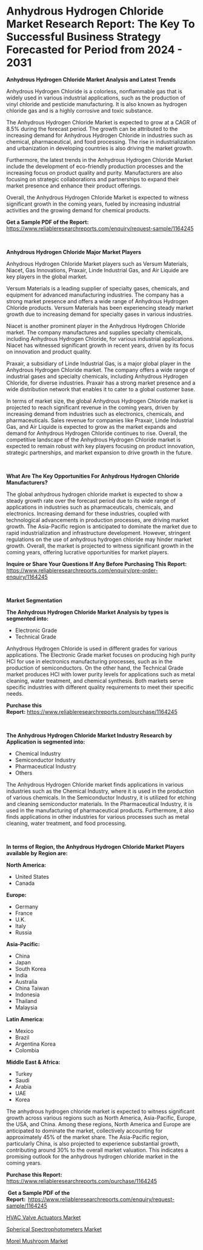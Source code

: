 <p><h1>Anhydrous Hydrogen Chloride Market Research Report: The Key To Successful Business Strategy Forecasted for Period from 2024 - 2031</h1></p><p><strong>Anhydrous Hydrogen Chloride Market Analysis and Latest Trends</strong></p>
<p><p>Anhydrous Hydrogen Chloride is a colorless, nonflammable gas that is widely used in various industrial applications, such as the production of vinyl chloride and pesticide manufacturing. It is also known as hydrogen chloride gas and is a highly corrosive and toxic substance.</p><p>The Anhydrous Hydrogen Chloride Market is expected to grow at a CAGR of 8.5% during the forecast period. The growth can be attributed to the increasing demand for Anhydrous Hydrogen Chloride in industries such as chemical, pharmaceutical, and food processing. The rise in industrialization and urbanization in developing countries is also driving the market growth.</p><p>Furthermore, the latest trends in the Anhydrous Hydrogen Chloride Market include the development of eco-friendly production processes and the increasing focus on product quality and purity. Manufacturers are also focusing on strategic collaborations and partnerships to expand their market presence and enhance their product offerings.</p><p>Overall, the Anhydrous Hydrogen Chloride Market is expected to witness significant growth in the coming years, fueled by increasing industrial activities and the growing demand for chemical products.</p></p>
<p><strong>Get a Sample PDF of the Report:&nbsp;</strong> <a href="https://www.reliableresearchreports.com/enquiry/request-sample/1164245">https://www.reliableresearchreports.com/enquiry/request-sample/1164245</a></p>
<p>&nbsp;</p>
<p><strong>Anhydrous Hydrogen Chloride Major Market Players</strong></p>
<p><p>Anhydrous Hydrogen Chloride Market players such as Versum Materials, Niacet, Gas Innovations, Praxair, Linde Industrial Gas, and Air Liquide are key players in the global market. </p><p>Versum Materials is a leading supplier of specialty gases, chemicals, and equipment for advanced manufacturing industries. The company has a strong market presence and offers a wide range of Anhydrous Hydrogen Chloride products. Versum Materials has been experiencing steady market growth due to increasing demand for specialty gases in various industries.</p><p>Niacet is another prominent player in the Anhydrous Hydrogen Chloride market. The company manufactures and supplies specialty chemicals, including Anhydrous Hydrogen Chloride, for various industrial applications. Niacet has witnessed significant growth in recent years, driven by its focus on innovation and product quality.</p><p>Praxair, a subsidiary of Linde Industrial Gas, is a major global player in the Anhydrous Hydrogen Chloride market. The company offers a wide range of industrial gases and specialty chemicals, including Anhydrous Hydrogen Chloride, for diverse industries. Praxair has a strong market presence and a wide distribution network that enables it to cater to a global customer base.</p><p>In terms of market size, the global Anhydrous Hydrogen Chloride market is projected to reach significant revenue in the coming years, driven by increasing demand from industries such as electronics, chemicals, and pharmaceuticals. Sales revenue for companies like Praxair, Linde Industrial Gas, and Air Liquide is expected to grow as the market expands and demand for Anhydrous Hydrogen Chloride continues to rise. Overall, the competitive landscape of the Anhydrous Hydrogen Chloride market is expected to remain robust with key players focusing on product innovation, strategic partnerships, and market expansion to drive growth in the future.</p></p>
<p>&nbsp;</p>
<p><strong>What Are The Key Opportunities For Anhydrous Hydrogen Chloride Manufacturers?</strong></p>
<p><p>The global anhydrous hydrogen chloride market is expected to show a steady growth rate over the forecast period due to its wide range of applications in industries such as pharmaceuticals, chemicals, and electronics. Increasing demand for these industries, coupled with technological advancements in production processes, are driving market growth. The Asia-Pacific region is anticipated to dominate the market due to rapid industrialization and infrastructure development. However, stringent regulations on the use of anhydrous hydrogen chloride may hinder market growth. Overall, the market is projected to witness significant growth in the coming years, offering lucrative opportunities for market players.</p></p>
<p><strong>Inquire or Share Your Questions If Any Before Purchasing This Report:</strong> <a href="https://www.reliableresearchreports.com/enquiry/pre-order-enquiry/1164245">https://www.reliableresearchreports.com/enquiry/pre-order-enquiry/1164245</a></p>
<p>&nbsp;</p>
<p><strong>Market Segmentation</strong></p>
<p><strong>The Anhydrous Hydrogen Chloride Market Analysis by types is segmented into:</strong></p>
<p><ul><li>Electronic Grade</li><li>Technical Grade</li></ul></p>
<p><p>Anhydrous Hydrogen Chloride is used in different grades for various applications. The Electronic Grade market focuses on producing high purity HCl for use in electronics manufacturing processes, such as in the production of semiconductors. On the other hand, the Technical Grade market produces HCl with lower purity levels for applications such as metal cleaning, water treatment, and chemical synthesis. Both markets serve specific industries with different quality requirements to meet their specific needs.</p></p>
<p><strong>Purchase this Report:&nbsp;</strong><a href="https://www.reliableresearchreports.com/purchase/1164245">https://www.reliableresearchreports.com/purchase/1164245</a></p>
<p>&nbsp;</p>
<p><strong>The Anhydrous Hydrogen Chloride Market Industry Research by Application is segmented into:</strong></p>
<p><ul><li>Chemical Industry</li><li>Semiconductor Industry</li><li>Pharmaceutical Industry</li><li>Others</li></ul></p>
<p><p>The Anhydrous Hydrogen Chloride market finds applications in various industries such as the Chemical Industry, where it is used in the production of various chemicals. In the Semiconductor Industry, it is utilized for etching and cleaning semiconductor materials. In the Pharmaceutical Industry, it is used in the manufacturing of pharmaceutical products. Furthermore, it also finds applications in other industries for various processes such as metal cleaning, water treatment, and food processing.</p></p>
<p>&nbsp;</p>
<p><strong>In terms of Region, the Anhydrous Hydrogen Chloride Market Players available by Region are:</strong></p>
<p>
    <p> <strong> North America: </strong>
        <ul>
            <li>United States</li>
            <li>Canada</li>
        </ul>
        </p> 
    <p> <strong> Europe: </strong>
        <ul>
            <li>Germany</li>
            <li>France</li>
            <li>U.K.</li>
            <li>Italy</li>
            <li>Russia</li>
        </ul>
        </p> 
    <p> <strong> Asia-Pacific: </strong>
        <ul>
            <li>China</li>
            <li>Japan</li>
            <li>South Korea</li>
            <li>India</li>
            <li>Australia</li>
            <li>China Taiwan</li>
            <li>Indonesia</li>
            <li>Thailand</li>
            <li>Malaysia</li>
        </ul>
        </p> 
    <p> <strong> Latin America: </strong>
        <ul>
            <li>Mexico</li>
            <li>Brazil</li>
            <li>Argentina Korea</li>
            <li>Colombia</li>
        </ul>
        </p> 
    <p> <strong> Middle East & Africa: </strong>
        <ul>
            <li>Turkey</li>
            <li>Saudi</li>
            <li>Arabia</li>
            <li>UAE</li>
            <li>Korea</li>
        </ul>
    </p>
    </p>
<p><p>The anhydrous hydrogen chloride market is expected to witness significant growth across various regions such as North America, Asia-Pacific, Europe, the USA, and China. Among these regions, North America and Europe are anticipated to dominate the market, collectively accounting for approximately 45% of the market share. The Asia-Pacific region, particularly China, is also projected to experience substantial growth, contributing around 30% to the overall market valuation. This indicates a promising outlook for the anhydrous hydrogen chloride market in the coming years.</p></p>
<p><strong>Purchase this Report: </strong><a href="https://www.reliableresearchreports.com/purchase/1164245">https://www.reliableresearchreports.com/purchase/1164245</a></p>
<p>&nbsp;<strong>Get a Sample PDF of the Report:&nbsp;&nbsp;</strong><a href="https://www.reliableresearchreports.com/enquiry/request-sample/1164245">https://www.reliableresearchreports.com/enquiry/request-sample/1164245</a></p>
<p><strong></strong></p>
<p><p><a href="https://view.publitas.com/reportprime-1/hvac-valve-actuators-market-furnish-information-about-market-size-market-share-market-dynamics-and-projections-spanning-from-2023-to-2030/">HVAC Valve Actuators Market</a></p><p><a href="https://view.publitas.com/reportprime-1/spherical-spectrophotometers-market-challenges-opportunities-and-growth-drivers-and-major-market-players-forecasted-for-period-from-2023-2030/">Spherical Spectrophotometers Market</a></p><p><a href="https://view.publitas.com/reportprime-1/morel-mushroom-market-insights-market-players-and-forecast-till-2031/">Morel Mushroom Market</a></p></p>